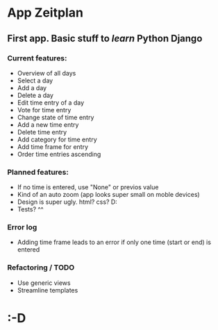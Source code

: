 # App Zeitplan
## First app. Basic stuff to *learn* Python Django 
### Current features:

* Overview of all days
* Select a day
* Add a day
* Delete a day
* Edit time entry of a day
* Vote for time entry
* Change state of time entry
* Add a new time entry
* Delete time entry
* Add category for time entry
* Add time frame for entry
* Order time entries ascending

### Planned features:

* If no time is entered, use "None" or previos value
* Kind of an auto zoom (app looks super small on moble devices)
* Design is super ugly. html? css? D:
* Tests? ^^

### Error log

* Adding time frame leads to an error if only one time (start or end) is entered

### Refactoring / TODO

* Use generic views
* Streamline templates

# :-D

